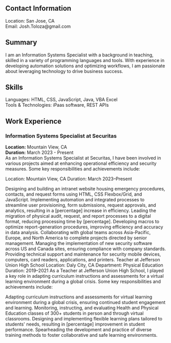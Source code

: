 <h2>Contact Information</h2>
<p>Location: San Jose, CA <br>
  Email: Josh.Toloza@gmail.com
</p>

<h2>Summary</h2>
<p>
I am an Information Systems Specialist with a background in teaching, skilled in a variety of programming languages and tools. With experience in developing automation solutions and optimizing workflows, I am passionate about leveraging technology to drive business success.
</p>
  

<h2>Skills</h2>
<p>
  Languages: HTML, CSS, JavaScript, Java, VBA Excel<br>
  Tools & Technologies: iPaas software, REST APIs
</p>

<h2>Work Experience</h2>
<h3>Information Systems Specialist at Securitas</h3>

<p>
  <b>Location:</b> Mountain View, CA <br>
  <b>Duration:</b> March 2023 - Present <br>
  As an Information Systems Specialist at Securitas, I have been involved in various projects aimed at enhancing operational efficiency and security measures. Some key responsibilities and achievements include:
</p>
Location: Mountain View, CA
Duration: March 2023–Present


Designing and building an intranet website housing emergency procedures, contacts, and request forms using HTML, CSS Flexbox/Grid, and JavaScript.
Implementing automation and integrated processes to streamline user provisioning, form submissions, request approvals, and analytics, resulting in a [percentage] increase in efficiency.
Leading the migration of physical audit, request, and report processes to a digital format, reducing processing time by [percentage].
Developing macros to optimize report-generation procedures, improving efficiency and accuracy in data analysis.
Collaborating with global teams across Asia-Pacific, Europe, and North America to complete projects directed by senior management.
Managing the implementation of new security software across US and Canada sites, ensuring compliance with company standards.
Providing technical support and maintenance for security mobile devices, computers, card readers, applications, and printers.
Teacher at Jefferson Union High School
Location: Daly City, CA
Department: Physical Education
Duration: 2019–2021
As a Teacher at Jefferson Union High School, I played a key role in adapting curriculum instructions and assessments for a virtual learning environment during a global crisis. Some key responsibilities and achievements include:

Adapting curriculum instructions and assessments for virtual learning environment during a global crisis, ensuring continued student engagement and learning.
Monitoring, instructing, and evaluating Health and Physical Education classes of 300+ students in person and through virtual classrooms.
Designing and implementing flexible learning plans tailored to students' needs, resulting in [percentage] improvement in student performance.
Spearheading the development and practice of diverse training methods to foster collaborative and safe learning environments.

